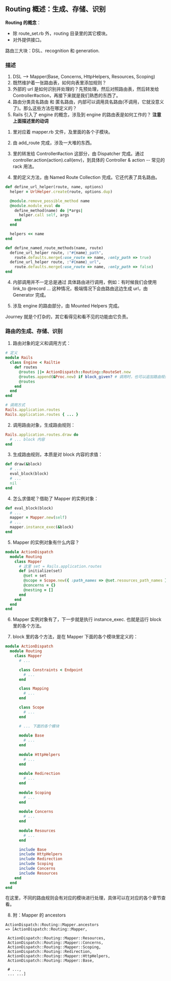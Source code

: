 ## Routing 概述：生成、存储、识别

**Routing 的概念**：

- 除 route_set.rb 外，routing 目录里的其它模块。
- 对外提供接口。

路由三大块：DSL、recognition 和 generation.

### 描述

1. DSL --> Mapper(Base, Concerns, HttpHelpers, Resources, Scoping)
2. 既然维护着一张路由表，如何向表里添加规则？
3. 外部的 url 是如何识别并处理的？先预处理，然后对照路由表，然后转发给 Controller#action，再接下来就是我们熟悉的东西了。
4. 路由分类具名路由 和 匿名路由，内部可以调用具名路由(不调用，它就没意义了)。那么这些方法在哪定义的？
5. Rails 引入了 engine 的概念，涉及到 engine 的路由表是如何工作的？
**注意上面描述里的动词**

1) 里对应着 mapper.rb 文件，及里面的各个子模块。

2) 由 add_route 完成，涉及一大堆的东西。

3) 里的转发给 Controller#action 这部分，由 Dispatcher 完成。通过 controller.action(action).call(env)，到具体的 Controller & action -- 常见的 rack 用法。

4) 里的定义方法，由 Named Route Collection 完成。它还代表了具名路由。

```ruby
def define_url_helper(route, name, options)
  helper = UrlHelper.create(route, options.dup)

  @module.remove_possible_method name
  @module.module_eval do
    define_method(name) do |*args|
      helper.call self, args
    end
  end

  helpers << name
end

def define_named_route_methods(name, route)
  define_url_helper route, :"#{name}_path",
    route.defaults.merge(:use_route => name, :only_path => true)
  define_url_helper route, :"#{name}_url",
    route.defaults.merge(:use_route => name, :only_path => false)
end
```

4) 内部调用并不一定总是通过 具体路由进行调用，例如：有时候我们会使用 link_to @record ... 这种情况，极端情况下会由路由这边生成 url，由 Generator 完成。

5) 涉及 engine 的路由部分，由 Mounted Helpers 完成。

Journey 就是个打杂的，其它看得见和看不见的功能由它负责。

### 路由的生成、存储、识别

1) 路由对象的定义和调用方式：

```ruby
# 定义
module Rails
  class Engine < Railtie
    def routes
      @routes ||= ActionDispatch::Routing::RouteSet.new
      @routes.append(&Proc.new) if block_given? # 调用时，也可以追加路由规则
      @routes
    end
  end
end

# 调用方式
Rails.application.routes
Rails.application.routes { ... }
```

2) 调用路由对象，生成路由规则：

```ruby
Rails.application.routes.draw do
  # ... block 内容
end
```

3) 生成路由规则，本质是对 block 内容的求值：

```ruby
def draw(&block)
  # ...
  eval_block(block)
  # ...
  nil
end
```

4) 怎么求值呢？借助了 Mapper 的实例对象：

```ruby
def eval_block(block)
  # ...
  mapper = Mapper.new(self)
  # ...
  mapper.instance_exec(&block)
end
```

5) Mapper 的实例对象有什么内容？

```ruby
module ActionDispatch
  module Routing
    class Mapper
      # 这里 set = Rails.application.routes
      def initialize(set)
        @set = set
        @scope = Scope.new({ :path_names => @set.resources_path_names })
        @concerns = {}
        @nesting = []
      end
    end
  end
end
```

6) Mapper 实例对象有了，下一步就是执行 instance_exec. 也就是运行 block 里的各个方法。

7) block 里的各个方法，是在 Mapper 下面的各个模块里定义的：

```ruby
module ActionDispatch
  module Routing
    class Mapper
      # ...

      class Constraints < Endpoint
        # ...
      end

      class Mapping
        # ...
      end

      class Scope
        # ...
      end

      # ... 下面的各个模块
      
      module Base
        # ...
      end
      
      module HttpHelpers
        # ...
      end
      
      module Redirection
        # ...
      end
      
      module Scoping
        # ...
      end
      
      module Concerns
        # ...
      end
      
      module Resources
        # ...
      end

      include Base
      include HttpHelpers
      include Redirection
      include Scoping
      include Concerns
      include Resources
    end
  end
end
```

在这里，不同的路由规则会有对应的模块进行处理，具体可以在对应的各个章节查看。

8) 附：Mapper 的 ancestors

```
ActionDispatch::Routing::Mapper.ancestors
=> [ActionDispatch::Routing::Mapper,

 ActionDispatch::Routing::Mapper::Resources,
 ActionDispatch::Routing::Mapper::Concerns,
 ActionDispatch::Routing::Mapper::Scoping,
 ActionDispatch::Routing::Redirection,
 ActionDispatch::Routing::Mapper::HttpHelpers,
 ActionDispatch::Routing::Mapper::Base,

 # ...,
 ... ...]
```
